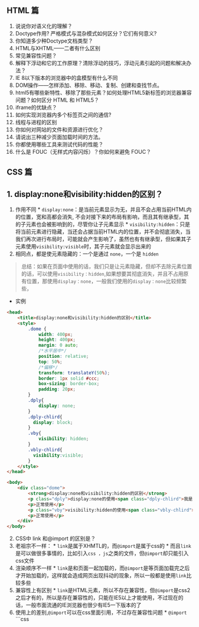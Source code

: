 ## HTML 篇
  1. 说说你对语义化的理解？ 
  2. Doctype作用? 严格模式与混杂模式如何区分？它们有何意义?
  3. 你知道多少种Doctype文档类型？
  4. HTML与XHTML——二者有什么区别
  5. 常见兼容性问题？
  6. 解释下浮动和它的工作原理？清除浮动的技巧，浮动元素引起的问题和解决办法？
  7. IE 8以下版本的浏览器中的盒模型有什么不同
  8. DOM操作——怎样添加、移除、移动、复制、创建和查找节点。
  9. html5有哪些新特性、移除了那些元素？如何处理HTML5新标签的浏览器兼容问题？如何区分 HTML 和 HTML5？
  10. iframe的优缺点？
  11. 如何实现浏览器内多个标签页之间的通信?
  12. 线程与进程的区别
  13. 你如何对网站的文件和资源进行优化？
  14. 请说出三种减少页面加载时间的方法。
  15. 你都使用哪些工具来测试代码的性能？
  16. 什么是 FOUC（无样式内容闪烁）？你如何来避免 FOUC？
  



## CSS 篇

## 1. display:none和visibility:hidden的区别？
  1.  作用不同
    * `display:none`：是当前元素显示为无，并且不会占用当前HTML内的位置，宽和高都会消失, 不会对接下来的布局有影响，而且其有继承型，其的子元素也会被影响到的，尽管你让子元素显示
    * `visibility:hidden`：只是将当前元素进行隐藏，当还会占据当前HTML内的位置，并不会彻底消失，当我们再次进行布局时，可能就会产生影响了，虽然也有有继承型，但如果其子元素使用`visibility:visible`时，其子元素就会显示出来的
  2. 相同点，都是使元素隐藏的：一个是通过 `none`，一个是 `hidden`
  > 总结：如果在页面中使用的话，我们只是让元素隐藏，但却不去除元素位置的话，可以使用`visibility：hidden`,如果想要其彻底消失，并且不占用原有位置，那使用`display：none`，一般我们使用的`display：none`比较频繁些，
  * 实例
  ```html
  <head>
      <title>display:none和visibility:hidden的区别</title>
      <style>
          .dome {
              width: 400px;
              height: 400px;
              margin: 0 auto;
              /*水平居中*/
              position: relative;
              top: 50%;
              /*偏移*/
              transform: translateY(50%);
              border: 1px solid #ccc;
              box-sizing: border-box;
              padding: 20px;
          }
          .dply{
              display: none;
          }
          .dply-chlird{
            display: block;
          }
          .vby{
              visibility: hidden;
          }
          .vbly-chlird{
            visibility:visible;
          }
      </style>
  </head>

  <body>
      <div class="dome">
          <strong>display:none和visibility:hidden的区别</strong>
          <p class="dply">display:none的使用<span class="dply-chlird">我是其子元素</span></p>
          <p>正常使用</p>
          <p class="vby">visibility:hidden的使用<span class="vbly-chlird">我是其子元素</span></p>
          <p>正常使用</p>
      </div>
  </body>
  ```

2. CSS中 link 和@import 的区别是？
  1. 老祖宗不一样：
    * `link`是属于XHMTL的，而`@import`是属于css的
    * 而且`link`是可以做很多事情的，比如引入`css ，js`之类的文件，但`@import`却只能引入css文件
  2. 渲染顺序不一样
    * `link`是和页面一起加载的，而`@import`是等页面加载完之后才开始加载的，这样就会造成网页出现抖动的现象，所以一般都是使用`link`比较多些
  3. 兼容性上有区别
    * `link`是HTML元素，所以不存在兼容性，但`@import`是css2之后才有的，所以是存在兼容性的，只能在IE5以上才能使用，不过现在的话，一般市面流通的IE浏览器也很少有IE5一下版本的了
  4. 使用上的差别,`@import`可以在css里面引用，不过存在兼容性问题
    * `@import`
    ```css
      <style type="text/css">
          @import 'style.css' //Windows IE4/ NS4, Mac OS X IE5, Macintosh IE4/IE5/NS4不识别
          @import "style.css" //Windows IE4/ NS4, Macintosh IE4/NS4不识别
          @import url(style.css) //Windows NS4, Macintosh NS4不识别
          @import url('style.css') //Windows NS4, Mac OS X IE5, Macintosh IE4/IE5/NS4不识别
          @import url("style.css") //Windows NS4, Macintosh NS4不识别
      <style>
    ```
    * `link`
    ```css
        <link href="style.css" rel="stylesheet" type="text/css">  
        <link rel="shortcut icon" href="/favicon.ico" type="image/x-icon" /> 
    ```
    一般使用`link`的比较多些，不建议使用`@import`
3. position:absolute和float属性的异同，position的值， relative和absolute分别是相对于谁进行定位的？
  1. position的一些属性：
    * fixed：固定定位，相对于浏览器窗口定位，脱离文档流，不占据原有位置，可以配合方位属性进行定位`top，left，right，bottom`
    * relative：相对定位，相对其原有位置进行定位，虽然也会脱离文档流，但还会占据原有位置，只是相对于原有位置进行移动
    * absolute：绝对定位，相对于最近的一个父元素定位，如果没有就会沿层级往上找，最终找到DOM元素(网页文档），会脱离文档流，不在占据原有位置（遵循：子绝父相）
    * fixed：固定定位，相对于浏览器窗口进行定位，

4. 介绍一下box-sizing属性？
  1. 标准盒子模型：
    * 包含，内容：content，内边距：padding，边框：border，外边距：margin，宽度=content + padding(内边距) + border(边框) + margin(外边距)

  2. 怪异盒子模型：
    * 包含，内容：content，内边距：padding，边框：border，外边距：margin，宽度=content( padding(内边距)+border(边框) ) + margin(外边距)
  综合以上两种情况：所以我们要使用`box-sizing`来进行两种情况之间的转换，`content-box`：采用标准盒子模型 `border-box`：采用怪异盒子模型 `inherit`：将会继承父元素的`box-sizing`属性

5. CSS 选择符有哪些？哪些属性可以继承？优先级算法如何计算？CSS3新增伪类有那些？
  1. 选择符：
    * 标签选择符：例如：div P a 等来对元素进行样式的调整
    * 类选择符：例如：.btn 等来对元素进行样式的调整
    * ID选择符：例如：#btn 等来对元素进行样式的调整
    * 通配选择符：例如：`*` 等来对所有元素进行样式的调整
    * 组合选择符：如果是后代元素：`div p`, 如果是子代元素(亲孩子，不包含孙子)：`div>p`, 如果是兄弟元素：`div + p`,
  2. 优先级为: `!important>id>class>标签(div)`

6. CSS3新增伪类举例：
  > css 为了区分伪类和伪元素的区别，伪类使用双冒号的`::first-letter`,伪元素使用单冒号来写`:nth-child(n)`,不过由于兼容性的问题，大部分还是使用单冒号来写，不过为了养成好的习惯，我们还是区分一下比较好些，而且css3，也抛弃了原有的伪元素单冒号的写法

  1. 伪元素：虽然样式存在，但在DOM树的逻辑中并不占据
    * ::first-letter  将样式添加给文本的首字母
    * ::first-line  将样式添加到文本的首行
    * ::before 在元素之前添加内容，但不占用原有DOM树结构
    * ::after 在元素之后添加内容
  2. 伪元素
    |  伪类             | 作用  |
    |  ----            | ----  |
    | p:first-of-type  | 选择属于其每个父元素的第一个P标签 |
    | p:last-of-type   | 选择属于其每个父元素的最后一个P标签 |
    | p:nth-child(n)   | 选择属于其父元素的第n个P标签,n(可以是自然数) |
    | p:first-child    | 选择属于其每个父元素的第一个P标签 |
    | p:last-child     | 选择属于其父元素的最后一个P标签 |
    | p:target         | 选择当前点击也就是活动的P标签 |
    | p:empty          | 选择选择没有子元素的P标签（包括文本内容） |
    | p:checked        | 单选框或复选框是否选中 |
    | p:disabled       | 控制表单元素是否禁用 |
    | p:hover          | 鼠标悬浮改变当前元素状态 |
    | p:active         | 鼠标点击改变当前元素状态 |
    | p:focus          | 鼠标经过改变当前元素状态 |

7. CSS3有哪些新特性？
  1. 伪元素和新增的选择器
  2. 文本
    
    > 文本溢出出现省略号：
    ```html
      <style>
        p{
          text-overflow: ellipsis;/* 规定当文本溢出包含元素时的发生 */
          overflow:hidden;
          /* 溢出隐藏 */
          text-overflow:ellipsis;
          text-wrap:none;/* 规定文本换行规则 */
          white-space:nowrap;/* 规定段落中的文本不换行 */
          text-shadow:2px 2px 8px #ccc;/* 参数一：向右偏移量：正值(负值往里)，参数二：向左偏移量：正值(负值往里) 参数三，渐变的扩展 参数四：渐变的颜色*/
          border-radius:12px;/* 一共有四个参数：分别是上左下右： */
          border-image-source: url(http://xmh.images.shendengmama.com/uploads/sign/5fd36535d14bc.jpeg);
          border-image-slice: 27;
          border-image-width: 10px;
          border-image-repeat: round;
          /* (round平铺) 平铺效果不作用于四角，只适应与四边 */
        }
      </style>
    ```
    3. flex布局




8. XML和JSON的区别？
9. 对BFC规范的理解？
10. 解释下 CSS sprites，以及你要如何在页面或网站中使用它。


## JS 篇
1. 说说你对闭包的理解
2. 请你谈谈Cookie的弊端，js操作获取和设置cookie
3. 浏览器本地存储
4. javascript对象的几种创建方式
5. javascript继承的6种方法，javascript里面的继承怎么实现，如何避免原型链上面的对象共享
6. ajax过程
7. 异步加载和延迟加载
8. ie各版本和chrome可以并行下载多少个资源
9. 请解释一下 JavaScript 的同源策略
10. GET和POST的区别，何时使用POST？
11. js数组去重
12. HTTP状态码
13. 说说TCP传输的三次握手策略
14. 说说你对Promise的理解
15. 实现一个call函数
16. 实现一个apply函数
17. 实现一个bind函数
18. Object.create的基本实现原理
19. new本质
20. 实现浅拷贝，和一个基本的深拷贝
21. 使用setTimeout模拟setInterval
22. js实现一个继承方法// 借用构造函数继承实例属性
23. 实现一个双向数据绑定
24. 实现懒加载
25. rem实现原理
26. 实现一个节流，防抖函数
27. null和undefined的区别？
28. new操作符具体干了什么呢?
29. js延迟加载的方式有哪些？
30. 如何解决跨域问题?
31. documen.write和 innerHTML的区别
32. .call() 和 .apply() 的区别和作用？
33. 哪些操作会造成内存泄漏？
34. JavaScript中的作用域与变量声明提升？



## VUE 篇
  1. MVC与MVVM的区别
  2. Vue基本代码结构
  3. Vue指令
  4. Vue组件
  5. class和style动态绑定
  6. computed计算属性
  7. EventBus
  8. filter过滤器方法
  9. 

## Node.js 篇

## 其他问题？
  1. 你遇到过比较难的技术问题是？你是如何解决的？
  2. 列举IE 与其他浏览器不一样的特性？
  3. 什么叫优雅降级和渐进增强？
  4. WEB应用从服务器主动推送Data到客户端有那些方式？Javascript数据推送
  5. 你有哪些性能优化的方法？
  6. 对前端界面工程师这个职位是怎么样理解的？它的前景会怎么样？
  7. 一个页面从输入 URL 到页面加载显示完成，这个过程中都发生了什么？
  8. 平时如何管理你的项目？
  9. 说说最近最流行的一些东西吧？常去哪些网站？
  10. 哪些地方会出现css阻塞，哪些地方会出现js阻塞？
  11. 谈谈性能优化问题，移动端性能优化
  12. 栈和队列的区别? 栈和堆的区别？
  13. 

